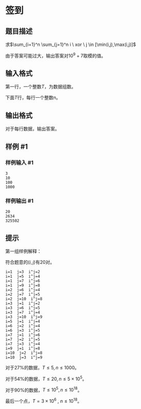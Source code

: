 # 签到

## 题目描述

求$\sum_{i=1}^n \sum_{j=1}^n i \  xor \ j \in [\min(i,j),\max(i,j)]$

由于答案可能过大，输出答案对$10^9+7$取模的值。

## 输入格式

第一行，一个整数$T$，为数据组数。

下面$T$行，每行一个整数$n$。

## 输出格式

对于每行数据，输出答案。

## 样例 #1

### 样例输入 #1
```
3
10
100
1000
```

### 样例输出 #1

```
20
2634
325502
```

## 提示

第一组样例解释：

符合题意的$(i,j)$有$20$对。
```
i=1  j=3  i^j=2
i=1  j=5  i^j=4
i=1  j=7  i^j=6
i=1  j=9  i^j=8
i=2  j=6  i^j=4
i=2  j=7  i^j=5
i=2  j=10  i^j=8
i=3  j=1  i^j=2
i=3  j=6  i^j=5
i=3  j=7  i^j=4
i=3  j=10  i^j=9
i=5  j=1  i^j=4
i=6  j=2  i^j=4
i=6  j=3  i^j=5
i=7  j=1  i^j=6
i=7  j=2  i^j=5
i=7  j=3  i^j=4
i=9  j=1  i^j=8
i=10  j=2  i^j=8
i=10  j=3  i^j=9
```

对于27%的数据，$T\le 5, n \le 1000$。

对于54%的数据，$T\le 20, n \le 5 \times 10^5$。

对于90%的数据，$T\le 10^5, n \le 10^{18}$。

最后一个点，$T=3\times 10^6 \ ,\  n\le 10^{18}$。
